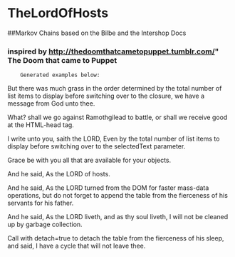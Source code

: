 # TheLordOfHosts
##Markov Chains based on the Bilbe and the Intershop Docs
###	inspired by http://thedoomthatcametopuppet.tumblr.com/" The Doom that came to Puppet
		Generated examples below:

But there was much grass in the order determined by the total number of list items to display before switching over to the closure, we have a message from God unto thee.

What? shall we go against Ramothgilead to battle, or shall we receive good at the HTML-head tag.

I write unto you, saith the LORD, Even by the total number of list items to display before switching over to the selectedText parameter.

Grace be with you all that are available for your objects.

And he said, As the LORD of hosts.

And he said, As the LORD turned from the DOM for faster mass-data operations, but do not forget to append the table from the fierceness of his servants for his father.

And he said, As the LORD liveth, and as thy soul liveth, I will not be cleaned up by garbage collection.

Call with detach=true to detach the table from the fierceness of his sleep, and said, I have a cycle that will not leave thee.
